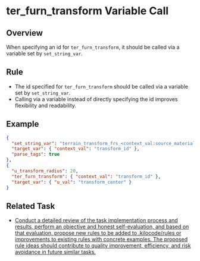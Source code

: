 # ter_furn_transform Variable Call

## Overview

When specifying an id for `ter_furn_transform`, it should be called via a variable set by `set_string_var`.

## Rule

- The id specified for `ter_furn_transform` should be called via a variable set by `set_string_var`.
- Calling via a variable instead of directly specifying the id improves flexibility and readability.

## Example

```json
{
  "set_string_var": "terrain_transform_frs_<context_val:source_material>_to_<context_val:target_material>",
  "target_var": { "context_val": "transform_id" },
  "parse_tags": true
},
{
  "u_transform_radius": 20,
  "ter_furn_transform": { "context_val": "transform_id" },
  "target_var": { "u_val": "transform_center" }
}
```

## Related Task

- [Conduct a detailed review of the task implementation process and results, perform an objective and honest self-evaluation, and based on that evaluation, propose new rules to be added to .kilocode/rules or improvements to existing rules with concrete examples. The proposed rule ideas should contribute to quality improvement, efficiency, and risk avoidance in future similar tasks.](#)